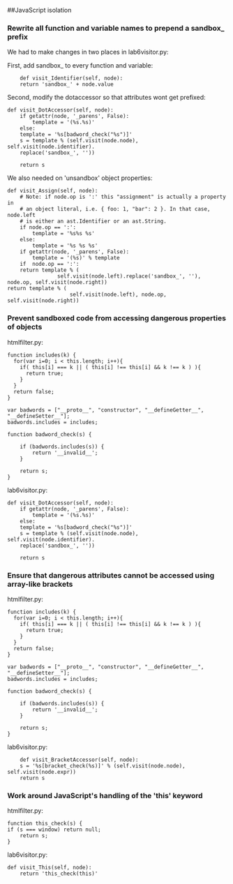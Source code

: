 ##JavaScript isolation

### Rewrite all function and variable names to prepend a sandbox_ prefix

We had to make changes in two places in lab6visitor.py:

First, add sandbox_ to every function and variable:

        def visit_Identifier(self, node):
        return 'sandbox_' + node.value
        
Second, modify the dotaccessor so that attributes wont get prefixed:

    def visit_DotAccessor(self, node):
        if getattr(node, '_parens', False):
            template = '(%s.%s)'
        else:
	    template = '%s[badword_check("%s")]'
        s = template % (self.visit(node.node), self.visit(node.identifier).
		replace('sandbox_', ''))

	    return s
        
We also needed on 'unsandbox' object properties:

    def visit_Assign(self, node):
        # Note: if node.op is ':' this "assignment" is actually a property in
        # an object literal, i.e. { foo: 1, "bar": 2 }. In that case, node.left
        # is either an ast.Identifier or an ast.String.
        if node.op == ':':
            template = '%s%s %s'
        else:
            template = '%s %s %s'
        if getattr(node, '_parens', False):
            template = '(%s)' % template
        if  node.op == ':':
		return template % (
            		self.visit(node.left).replace('sandbox_', ''), node.op, self.visit(node.right))
	return template % (
                        self.visit(node.left), node.op, self.visit(node.right))

### Prevent sandboxed code from accessing dangerous properties of objects
htmlfilter.py:

    function includes(k) {
      for(var i=0; i < this.length; i++){
        if( this[i] === k || ( this[i] !== this[i] && k !== k ) ){
          return true;
        }
      }
      return false;
    }

    var badwords = ["__proto__", "constructor", "__defineGetter__", "__defineSetter__"];
    badwords.includes = includes;

    function badword_check(s) {

	    if (badwords.includes(s)) {
		    return '__invalid__';		
	    }

	    return s;
    }

lab6visitor.py:

    def visit_DotAccessor(self, node):
        if getattr(node, '_parens', False):
            template = '(%s.%s)'
        else:
	    template = '%s[badword_check("%s")]'
        s = template % (self.visit(node.node), self.visit(node.identifier).
		replace('sandbox_', ''))

	    return s

### Ensure that dangerous attributes cannot be accessed using array-like brackets
htmlfilter.py:

    function includes(k) {
      for(var i=0; i < this.length; i++){
        if( this[i] === k || ( this[i] !== this[i] && k !== k ) ){
          return true;
        }
      }
      return false;
    }

    var badwords = ["__proto__", "constructor", "__defineGetter__", "__defineSetter__"];
    badwords.includes = includes;

    function badword_check(s) {

	    if (badwords.includes(s)) {
		    return '__invalid__';		
	    }

	    return s;
    }
    
lab6visitor.py:

        def visit_BracketAccessor(self, node):
        s = '%s[bracket_check(%s)]' % (self.visit(node.node), self.visit(node.expr))
        return s    

### Work around JavaScript's handling of the 'this' keyword

htmlfilter.py:

    function this_check(s) {
	if (s === window) return null;
        return s;
    }

lab6visitor.py:

    def visit_This(self, node):
	    return 'this_check(this)'